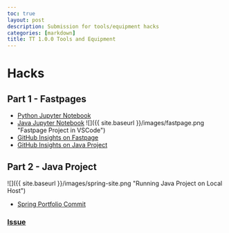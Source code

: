 ```yaml
---
toc: true
layout: post
description: Submission for tools/equipment hacks
categories: [markdown]
title: TT 1.0.0 Tools and Equipment
---
```


# Hacks

## Part 1 - Fastpages

- [Python Jupyter Notebook](https://rebecca-123.github.io/fastpage-CSA/units/2022/07/28/python_text.html)
- [Java Jupyter Notebook]()
  ![]({{ site.baseurl }}/images/fastpage.png "Fastpage Project in VSCode")
- [GitHub Insights on Fastpage](https://github.com/Rebecca-123/fastpage-CSA/pulse)
- [GitHub Insights on Java Project](https://github.com/Rebecca-123/CSA_spring/pulse)

## Part 2 - Java Project

![]({{ site.baseurl }}/images/spring-site.png "Running Java Project on Local Host")

- [Spring Portfolio Commit](https://github.com/Rebecca-123/CSA_spring/commit/8b9ef5711cd2bcfa2c0a3954beb4ae8ed494579f)

### [Issue](https://github.com/Rebecca-123/fastpage-CSA/issues/2)
